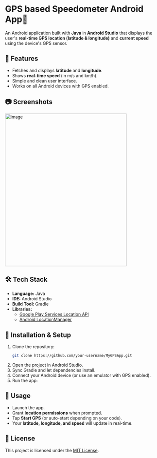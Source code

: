 # GPS based Speedometer Android App📍

An Android application built with **Java** in **Android Studio** that displays the user's **real-time GPS location (latitude & longitude)** and **current speed** using the device's GPS sensor.



## 📌 Features
- Fetches and displays **latitude** and **longitude**.
- Shows **real-time speed** (in m/s and km/h).
- Simple and clean user interface.
- Works on all Android devices with GPS enabled.



## 📷 Screenshots
<img width="400" height="500" alt="image" src="https://github.com/user-attachments/assets/e20f00e5-8259-4c9e-8ddc-13741f4da36b" />




## 🛠 Tech Stack
- **Language:** Java  
- **IDE:** Android Studio  
- **Build Tool:** Gradle  
- **Libraries:**  
  - [Google Play Services Location API](https://developers.google.com/location-context/fused-location-provider)  
  - [Android LocationManager](https://developer.android.com/reference/android/location/LocationManager)  


## 📲 Installation & Setup
1. Clone the repository:
   ```bash
   git clone https://github.com/your-username/MyGPSApp.git
2. Open the project in Android Studio.
3. Sync Gradle and let dependencies install.
4. Connect your Android device (or use an emulator with GPS enabled).
5. Run the app:

## 🚀 Usage
- Launch the app.  
- Grant **location permissions** when prompted.  
- Tap **Start GPS** (or auto-start depending on your code).  
- Your **latitude, longitude, and speed** will update in real-time.  




## 📄 License
This project is licensed under the [MIT License](LICENSE).

